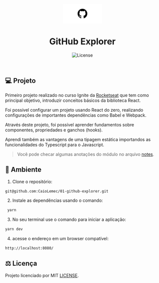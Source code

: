 <p align="center">
    <img alt="logo" title="GitHub Explorer" src="./src/assets/github.jpg" width="25%" />
    <h1 align="center">
    GitHub Explorer
    </h1>
</p>


<p align="center">
  <img  src="https://img.shields.io/static/v1?label=license&message=MIT&color=9cf&labelColor=white" alt="License">
</p>
<br>

## 💻 Projeto

Primeiro projeto realizado no curso Ignite da [Rocketseat](https://rocketseat.com.br/) que tem como principal objetivo, introduzir conceitos básicos da biblioteca React. 

Foi possível configurar um projeto usando React do zero, realizando configurações de importantes dependências como Babel e Webpack.

Através deste projeto, foi possível aprender fundamentos sobre componentes, propriedades e ganchos (hooks).

Aprendi também as vantagens de uma tipagem estática importandos as funcionalidades do Typescript para o Javascript.

> Você pode checar algumas anotações do módulo no arquivo [notes](./notes.md).

## 📝 Ambiente

1. Clone o repositório:

```bash
git@github.com:CaioLemec/01-github-explorer.git
```

2. Instale as dependências usando o comando:

```bash
 yarn
```

3. No seu terminal use o comando para iniciar a aplicação:

```bash
yarn dev
```

4. acesse o endereço em um browser compatível:

```bash
http://localhost:8080/
```

## ⚖️ Licença

Projeto licenciado por MIT [LICENSE](./LICENSE).
